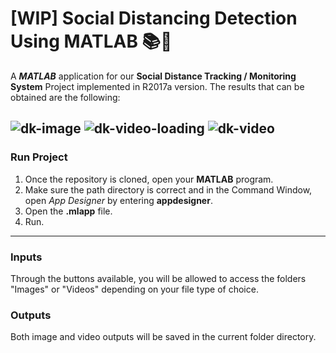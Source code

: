 # **[WIP]** Social Distancing Detection Using MATLAB 📚📐
A *__MATLAB__* application for our **Social Distance Tracking / Monitoring System** Project implemented in R2017a version. The results that can be obtained are the following:

![dk-image](https://user-images.githubusercontent.com/81686626/121360954-71068800-c967-11eb-9ae2-239e63e8fd03.png)
![dk-video-loading](https://user-images.githubusercontent.com/81686626/121360959-7237b500-c967-11eb-91f8-d45af631db4f.png)
![dk-video](https://user-images.githubusercontent.com/81686626/121360966-72d04b80-c967-11eb-83b5-4b18e922e610.png)
---
### Run Project
   1. Once the repository is cloned, open your __MATLAB__ program.
   2. Make sure the path directory is correct and in the Command Window, open *App Designer* by entering __appdesigner__.
   3. Open the __.mlapp__ file.
   4. Run.


---
### Inputs
Through the buttons available, you will be allowed to access the folders "Images" or "Videos" depending on your file type of choice. 

### Outputs
Both image and video outputs will be saved in the current folder directory.
